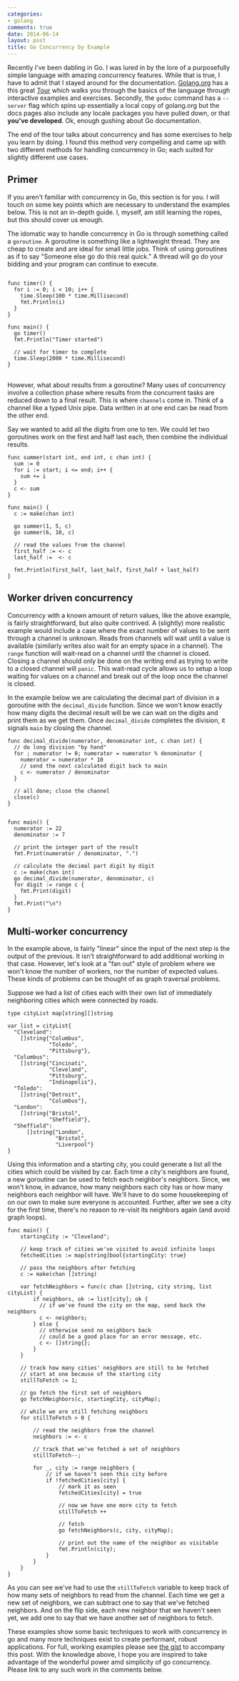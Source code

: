 ```yaml
---
categories:
- golang
comments: true
date: 2014-06-14
layout: post
title: Go Concurrency by Example
---
```


Recently I've been dabling in Go. I was lured in by the lore of a purposefully
simple language with amazing concurrency features. While that is true, I have to
admit that I stayed around for the documentation. [Golang.org](http://golang.org)
has a this great [Tour](http://tour.golang.org) which walks you through the
basics of the language through interactive examples and exercises. Secondly, the
`godoc` command has a `--server` flag which spins up essentially a local copy of
golang.org but the docs pages also include any locale packages you have pulled
down, or that __you've developed__. Ok, enough gushing about Go documentation.

The end of the tour talks about concurrency and has some exercises to help you
learn by doing. I found this method very compelling and came up with two
different methods for handling concurrency in Go; each suited for slightly
different use cases.

<!-- more -->

## Primer

If you aren't familiar with concurrency in Go, this section is for you. I will
touch on some key points which are necessary to understand the examples below.
This is not an in-depth guide. I, myself, am still learning the ropes, but this
should cover us enough.

The idomatic way to handle concurrency in Go is through something called a
`goroutine`. A goroutine is something like a lightweight thread. They are cheap
to create and are ideal for small little jobs. Think of using goroutines as if
to say "Someone else go do this real quick." A thread will go do your bidding
and your program can continue to execute.

<pre>
<code class="Go">
func timer() {
  for i := 0; i < 10; i++ {
    time.Sleep(100 * time.Millisecond)
    fmt.Println(i)
  }
}

func main() {
  go timer()
  fmt.Println("Timer started")

  // wait for timer to complete
  time.Sleep(2000 * time.Millisecond)
}
</code>
</pre>


However, what about results from a goroutine? Many uses of concurrency involve a
collection phase where results from the concurrent tasks are reduced down to a
final result. This is where `channels` come in. Think of a channel like a typed
Unix pipe. Data written in at one end can be read from the other end.

Say we wanted to add all the digits from one to ten. We could let two goroutines
work on the first and half last each, then combine the individual results.

    func summer(start int, end int, c chan int) {
      sum := 0
      for i := start; i <= end; i++ {
        sum += i
      }
      c <- sum
    }

    func main() {
      c := make(chan int)

      go summer(1, 5, c)
      go summer(6, 10, c)

      // read the values from the channel
      first_half := <- c
      last_half :=  <- c

      fmt.Println(first_half, last_half, first_half + last_half)
    }


## Worker driven concurrency

Concurrency with a known amount of return values, like the above example, is
fairly straightforward, but also quite contrived. A (slightly) more realistic
example would include a case where the exact number of values to be sent through
a channel is unknown. Reads from channels will wait until a value is available
(similarly writes also wait for an empty space in a channel). The `range`
function will wait-read on a channel until the channel is closed. Closing a
channel should only be done on the writing end as trying to write to a closed
channel will `panic`. This wait-read cycle allows us to setup a loop waiting for
values on a channel and break out of the loop once the channel is closed.

In the example below we are calculating the decimal part of division in a
goroutine with the `decimal_divide` function. Since we won't know exactly how
many digits the decimal result will be we can wait on the digits and print them
as we get them. Once `decimal_divide` completes the division, it signals `main`
by closing the channel.

    func decimal_divide(numerator, denominator int, c chan int) {
      // do long division "by hand"
      for ; numerator != 0; numerator = numerator % denominator {
        numerator = numerator * 10
        // send the next calculated digit back to main
        c <- numerator / denominator
      }

      // all done; close the channel
      close(c)
    }


    func main() {
      numerator := 22
      denominator := 7

      // print the integer part of the result
      fmt.Print(numerator / denominator, ".")

      // calculate the decimal part digit by digit
      c := make(chan int)
      go decimal_divide(numerator, denominator, c)
      for digit := range c {
        fmt.Print(digit)
      }
      fmt.Print("\n")
    }


## Multi-worker concurrency

In the example above, is fairly "linear" since the input of the next step is the
output of the previous. It isn't straightforward to add additional working in
that case. However, let's look at a "fan out" style of problem where we won't
know the number of workers, nor the number of expected values. These kinds of
problems can be thought of as graph traversal problems.

Suppose we had a list of cities each with their own list of immediately
neighboring cities which were connected by roads.

    type cityList map[string][]string

    var list = cityList{
      "Cleveland":
        []string{"Columbus",
                 "Toledo",
                 "Pittsburg"},
      "Columbus":
        []string{"Cincinati",
                 "Cleveland",
                 "Pittsburg",
                 "Indinapolis"},
      "Toledo":
        []string{"Detroit",
                 "Columbus"},
      "London":
        []string{"Bristol",
                 "Sheffield"},
      "Sheffield":
          []string{"London",
                   "Bristol",
                   "Liverpool"}
    }


Using this information and a starting city, you could generate a list all the
cities which could be visited by car. Each time a city's neighbors are found,
a new goroutine can be used to fetch each neighbor's neighbors. Since, we won't
know, in advance, how many neighbors each city has or how many neighbors each
neighbor will have. We'll have to do some housekeeping of on our own to make
sure everyone is accounted. Further, after we see a city for the first time,
there's no reason to re-visit its neighbors again (and avoid graph loops).

    func main() {
        startingCity := "Cleveland";

        // keep track of cities we've visited to avoid infinite loops
        fetchedCities := map[string]bool{startingCity: true}

        // pass the neighbors after fetching
        c := make(chan []string)

        var fetchNeighbors = func(c chan []string, city string, list cityList) {
            if neighbors, ok := list[city]; ok {
              // if we've found the city on the map, send back the neighbors
              c <- neighbors;
            } else {
              // otherwise send no neighbors back
              // could be a good place for an error message, etc.
              c <- []string{};
            }
        }

        // track how many cities' neighbors are still to be fetched
        // start at one because of the starting city
        stillToFetch := 1;

        // go fetch the first set of neighbors
        go fetchNeighbors(c, startingCity, cityMap);

        // while we are still fetching neighbors
        for stillToFetch > 0 {

            // read the neighbors from the channel
            neighbors := <- c

            // track that we've fetched a set of neighbors
            stillToFetch--;

            for _, city := range neighbors {
                // if we haven't seen this city before
                if !fetchedCities[city] {
                    // mark it as seen
                    fetchedCities[city] = true

                    // now we have one more city to fetch
                    stillToFetch ++

                    // fetch
                    go fetchNeighbors(c, city, cityMap);

                    // print out the name of the neighbor as visitable
                    fmt.Println(city);
                }
            }
        }
    }

As you can see we've had to use the `stillToFetch` variable to keep track of
how many sets of neighbors to read from the channel. Each time we get a new set
of neighbors, we can subtract one to say that we've fetched neighbors. And on
the flip side, each new neighbor that we haven't seen yet, we add one to say
that we have another set of neighbors to fetch.

These examples show some basic techniques to work with concurrency in go and
many more techniques exist to create performant, robust applications. For full,
working examples please see [the
gist](https://gist.github.com/chrismar035/a59c50329ab7c87033c2)
to accompany this post. With the knowledge above, I hope you are inspired to
take advantage of the wonderful power amd simplicity of go concurrency. Please
link to any such work in the comments below.
